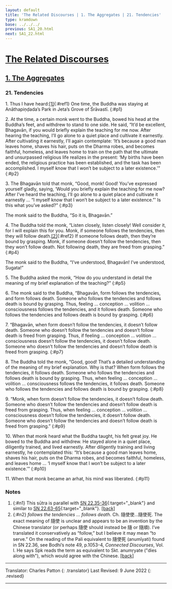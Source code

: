 ```yaml
---
layout: default
title: 'The Related Discourses | 1. The Aggregates | 21. Tendencies'
type: kramdown
base: ../../../
previous: SA1_20.html
next: SA1_22.html
---
```


# [The Related Discourses](../index.html)
## [1. The Aggregates](index.html)
### 21. Tendencies

1\. Thus I have heard:[\[1\]](#n1){:#ref1} One time, the Buddha was staying at Anāthapiṇḍada’s Park in Jeta’s Grove of Śrāvastī.
{:#p1}

2\. At the time, a certain monk went to the Buddha, bowed his head at the Buddha’s feet, and withdrew to stand to one side. He said, “It’d be excellent, Bhagavān, if you would briefly explain the teaching for me now. After hearing the teaching, I’ll go alone to a quiet place and cultivate it earnestly. After cultivating it earnestly, I’ll again contemplate: ‘It’s because a good man leaves home, shaves his hair, puts on the Dharma robes, and becomes faithful, homeless, and leaves home to train on the path that the ultimate and unsurpassed religious life realizes in the present: ‘My births have been ended, the religious practice has been established, and the task has been accomplished. I myself know that I won’t be subject to a later existence.’”
{:#p2}

3\. The Bhagavān told that monk, “Good, monk! Good! You’ve expressed yourself gladly, saying, ‘Would you briefly explain the teaching for me now? After I’ve heard the teaching, I’ll go alone to a quiet place and cultivate it earnestly … “I myself know that I won’t be subject to a later existence.”’ Is this what you’ve asked?”
{:#p3}

The monk said to the Buddha, “So it is, Bhagavān.”

4\. The Buddha told the monk, “Listen closely, listen closely! Well consider it, for I will explain this for you. Monk, if someone follows the tendencies, then they will follow death.[\[2\]](#n2){:#ref2} If someone follows death, then they’re bound by grasping. Monk, if someone doesn’t follow the tendencies, then they won’t follow death. Not following death, they are freed from grasping.”
{:#p4}

The monk said to the Buddha, “I’ve understood, Bhagavān! I’ve understood, Sugata!”

5\. The Buddha asked the monk, “How do you understand in detail the meaning of my brief explanation of the teaching?”
{:#p5}

6\. The monk said to the Buddha, “Bhagavān, form follows the tendencies, and form follows death. Someone who follows the tendencies and follows death is bound by grasping. Thus, feeling … conception … volition … consciousness follows the tendencies, and it follows death. Someone who follows the tendencies and follows death is bound by grasping.
{:#p6}

7\. “Bhagavān, when form doesn’t follow the tendencies, it doesn’t follow death. Someone who doesn’t follow the tendencies and doesn’t follow death is freed from grasping. Thus, if feeling … conception … volition … consciousness doesn’t follow the tendencies, it doesn’t follow death. Someone who doesn’t follow the tendencies and doesn’t follow death is freed from grasping.
{:#p7}

8\. The Buddha told the monk, “Good, good! That’s a detailed understanding of the meaning of my brief explanation. Why is that? When form follows the tendencies, it follows death. Someone who follows the tendencies and follows death is bound by grasping. Thus, when feeling … conception … volition … consciousness follows the tendencies, it follows death. Someone who follows the tendencies and follows death is bound by grasping.
{:#p8}

9\. “Monk, when form doesn’t follow the tendencies, it doesn’t follow death. Someone who doesn’t follow the tendencies and doesn’t follow death is freed from grasping. Thus, when feeling … conception … volition … consciousness doesn’t follow the tendencies, it doesn’t follow death. Someone who doesn’t follow the tendencies and doesn’t follow death is freed from grasping.”
{:#p9}

10\. When that monk heard what the Buddha taught, his felt great joy. He bowed to the Buddha and withdrew. He stayed alone in a quiet place, diligently trained, and lived earnestly. After diligently training and living earnestly, he contemplated this: “It’s because a good man leaves home, shaves his hair, puts on the Dharma robes, and becomes faithful, homeless, and leaves home … ‘I myself know that I won’t be subject to a later existence.’”
{:#p10}

11\. When that monk became an arhat, his mind was liberated.
{:#p11}

### Notes
1. {:#n1} This sūtra is parallel with [SN 22.35-36](https://suttacentral.net/sn22.35){:target="_blank"} and similar to [SN 22.63-65](https://suttacentral.net/sn22.63){:target="_blank"}. [\[back\]](#ref1)
2. {:#n2} *follows the tendencies … follows death*. Ch. 隨使使…隨使死. The exact meaning of 隨使 is unclear and appears to be an invention by the Chinese translator (or perhaps 隨使 should instead be 隨 or 隨順). I’ve translated it conservatively as “follow,” but I believe it may mean “to serve.” On the reading of the Pali equivalent to 隨使死 (anumīyati) found in SN 22.36, see Bodhi’s note 49, p.1053-4, *Connected Discourses*, Vol. I. He says Spk reads the term as equivalent to Skt. anumṛyate ("dies along with"), which would agree with the Chinese. [\[back\]](#ref2)

---

Translator: Charles Patton
{: .translator}
Last Revised: 9 June 2022
{: .revised}

---